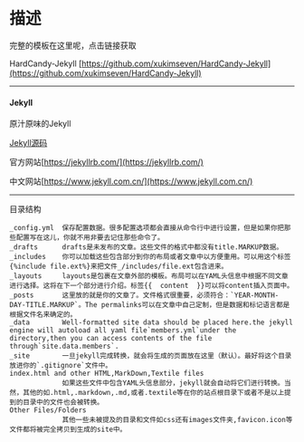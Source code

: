 # 描述

完整的模板在这里呢，点击链接获取

HardCandy-Jekyll [https://github.com/xukimseven/HardCandy-Jekyll](https://github.com/xukimseven/HardCandy-Jekyll)

---

#### Jekyll

原汁原味的Jekyll  

[Jekyll源码](https://github.com/jekyll/jekyll)

官方网站[https://jekyllrb.com/](https://jekyllrb.com/)

中文网站[https://www.jekyll.com.cn/](https://www.jekyll.com.cn/)

---

目录结构

```
_config.yml  保存配置数据。很多配置选项都会直接从命令行中进行设置，但是如果你把那些配置写在这儿，你就不用非要去记住那些命令了。
_drafts      drafts是未发布的文章。这些文件的格式中都没有title.MARKUP数据。
_includes    你可以加载这些包含部分到你的布局或者文章中以方便重用。可以用这个标签{%include file.ext%}来把文件_/includes/file.ext包含进来。
_layouts     layouts是包裹在文章外部的模板。布局可以在YAML头信息中根据不同文章进行选择。这将在下一个部分进行介绍。标签{{  content  }}可以将content插入页面中。
_posts       这里放的就是你的文章了。文件格式很重要，必须符合：`YEAR-MONTH-DAY-TITLE.MARKUP`。The permalinks可以在文章中自己定制，但是数据和标记语言都是根据文件名来确定的。
_data        Well-formatted site data should be placed here.the jekyll engine will autoload all yaml file`members.yml`under the directory,then you can access contents of the file through`site.data.members`.
_site        一旦jekyll完成转换，就会将生成的页面放在这里（默认）。最好将这个目录放进你的`.gitignore`文件中。
index.html and other HTML,MarkDown,Textile files
             如果这些文件中包含YAML头信息部分，jekyll就会自动将它们进行转换。当然，其他的如.html,.markdown,.md,或者.textile等在你的站点根目录下或者不是以上提到的目录中的文件也会被转换。
Other Files/Folders
             其他一些未被提及的目录和文件如css还有images文件夹,favicon.icon等文件都将被完全拷贝到生成的site中。
```
